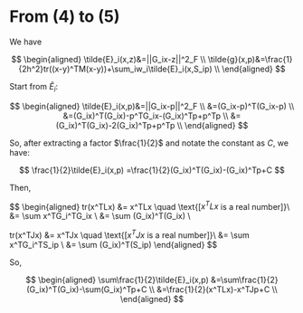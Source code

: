 # From (4) to (5)

We have

$$
\begin{aligned}
\tilde{E}_i(x,z)&=||G_ix-z||^2_F \\
\tilde{g}(x,p)&=\frac{1}{2h^2}tr((x-y)^TM(x-y))+\sum_iw_i\tilde{E}_i(x,S_ip) \\
\end{aligned}
$$


Start from $\tilde{E}_i$:

$$
\begin{aligned}
\tilde{E}_i(x,p)&=||G_ix-p||^2_F \\
&=(G_ix-p)^T(G_ix-p) \\
&=(G_ix)^T(G_ix)-p^TG_ix-(G_ix)^Tp+p^Tp \\
&=(G_ix)^T(G_ix)-2(G_ix)^Tp+p^Tp \\
\end{aligned}
$$

So, after extracting a factor $\frac{1}{2}$ and notate the constant as $C$, we have:

$$
\frac{1}{2}\tilde{E}_i(x,p)
=\frac{1}{2}(G_ix)^T(G_ix)-(G_ix)^Tp+C
$$

Then,

$$
\begin{aligned}
tr(x^TLx) 
&= x^TLx \quad \text{[$x^TLx$ is a real number]}\\
&= \sum x^TG_i^TG_ix \\
&= \sum (G_ix)^T(G_ix) \\

tr(x^TJx) 
&= x^TJx \quad \text{[$x^TJx$ is a real number]}\\
&= \sum x^TG_i^TS_ip \\
&= \sum (G_ix)^T(S_ip)
\end{aligned}
$$

So,

$$
\begin{aligned}
\sum\frac{1}{2}\tilde{E}_i(x,p)
&=\sum\frac{1}{2}(G_ix)^T(G_ix)-\sum(G_ix)^Tp+C \\
&=\frac{1}{2}(x^TLx)-x^TJp+C \\
\end{aligned}
$$
